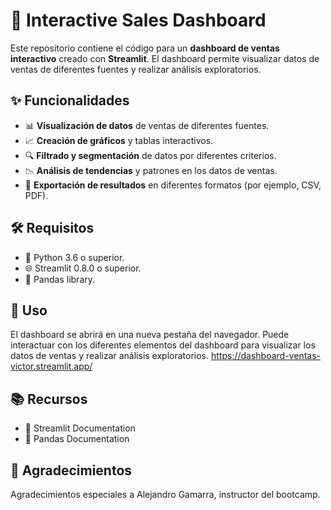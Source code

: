# 🛒 Interactive Sales Dashboard

Este repositorio contiene el código para un **dashboard de ventas interactivo** creado con **Streamlit**. El dashboard permite visualizar datos de ventas de diferentes fuentes y realizar análisis exploratorios.

## ✨ Funcionalidades

- 📊 **Visualización de datos** de ventas de diferentes fuentes.
- 📈 **Creación de gráficos** y tablas interactivos.
- 🔍 **Filtrado y segmentación** de datos por diferentes criterios.
- 📉 **Análisis de tendencias** y patrones en los datos de ventas.
- 📂 **Exportación de resultados** en diferentes formatos (por ejemplo, CSV, PDF).

## 🛠️ Requisitos

- 🐍 Python 3.6 o superior.
- 🌐 Streamlit 0.8.0 o superior.
- 🐼 Pandas library.

## 🚀 Uso

El dashboard se abrirá en una nueva pestaña del navegador. Puede interactuar con los diferentes elementos del dashboard para visualizar los datos de ventas y realizar análisis exploratorios. https://dashboard-ventas-victor.streamlit.app/

## 📚 Recursos
- 📄 Streamlit Documentation
- 📄 Pandas Documentation

## 💖 Agradecimientos
Agradecimientos especiales a Alejandro Gamarra, instructor del bootcamp.

